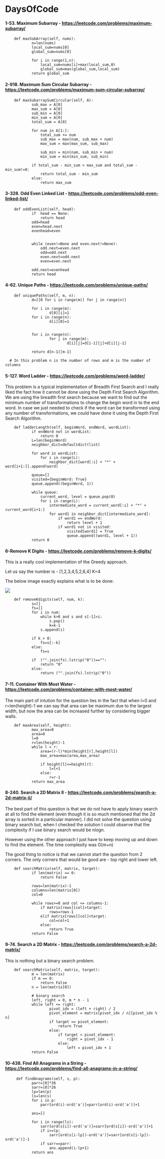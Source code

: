 # DaysOfCode

#### 1-53. Maximum Subarray - https://leetcode.com/problems/maximum-subarray/

        def maxSubArray(self, nums):
                n=len(nums)
                local_sum=nums[0]
                global_sum=nums[0]

                for i in range(1,n):
                    local_sum=nums[i]+max(local_sum,0)
                    global_sum=max(global_sum,local_sum)
                return global_sum 

#### 2-918. Maximum Sum Circular Subarray - https://leetcode.com/problems/maximum-sum-circular-subarray/

        def maxSubarraySumCircular(self, A):
                sub_max = A[0]    
                max_sum = A[0]
                sub_min = A[0]
                min_sum = A[0]
                total_sum = A[0]

                for num in A[1:]:
                    total_sum += num
                    sub_max = max(num, sub_max + num)
                    max_sum = max(max_sum, sub_max)

                    sub_min = min(num, sub_min + num)
                    min_sum = min(min_sum, sub_min)

                if total_sum - min_sum > max_sum and total_sum - min_sum!=0:
                    return total_sum - min_sum
                else:
                    return max_sum

#### 3-328. Odd Even Linked List - https://leetcode.com/problems/odd-even-linked-list/
        
        def oddEvenList(self, head):
                if  head == None:
                    return head
                odd=head
                even=head.next
                evenhead=even


                while (even!=None and even.next!=None):
                    odd.next=even.next
                    odd=odd.next
                    even.next=odd.next
                    even=even.next

                odd.next=evenhead
                return head
                
 #### 4-62. Unique Paths - https://leetcode.com/problems/unique-paths/
 
        def uniquePaths(self, m, n):
                d=[[0 for i in range(m)] for j in range(n)]
                
                for i in range(m):
                        d[0][i]=1
                for i in range(n):
                        d[i][0]=1
                        
                        
                for i in range(n):
                        for j in range(m):
                                d[i][j]=d[i-1][j]+d[i][j-1]
                
                return d[n-1][m-1]
                
      # In this problem n is the number of rows and m is the number of columns
      
 #### 5-127. Word Ladder - https://leetcode.com/problems/word-ladder/
 
This problem is a typical implementation of Breadth First Search and I really liked the fact how it cannot be done using the Depth First Search Algorithm. We are using the breadth first search because we want to find out the minimum number of transformations to change the begin word in to the end word. In case we just needed to check if the word can be transformed using any number of transformations, we could have done it using the Depth First Search Algorithm.
 
        def ladderLength(self, beginWord, endWord, wordList):
                if endWord not in wordList:
                    return 0
                L=len(beginWord)
                neighbor_dict=defaultdict(list)

                for word in wordList:
                    for i in range(L):
                        neighbor_dict[word[:i] + "*" + word[i+1:]].append(word)

                queue=[]
                visited={beginWord: True}
                queue.append((beginWord, 1))

                while queue:           
                    current_word, level = queue.pop(0) 
                    for i in range(L):
                        intermediate_word = current_word[:i] + "*" + current_word[i+1:]
                        for word1 in neighbor_dict[intermediate_word]:     
                            if word1 == endWord:
                                return level + 1
                            if word1 not in visited:
                                visited[word1] = True
                                queue.append((word1, level + 1))
                return 0
   
 #### 6-Remove K Digits - https://leetcode.com/problems/remove-k-digits/
 
 This is a really cool implementation of the Greedy approach. 
 
 Let us say the number is - [1,2,3,4,5,2,6,4]
 K=4
 
 The below image exactly explains what is to be done:

 ![](https://github.com/RJAIN-27/DaysOfCode/blob/master/402_algorithm.png)
 
        def removeKdigits(self, num, k):
                s=[]
                fs=[]
                for i in num:
                    while k>0 and s and s[-1]>i:
                        s.pop()
                        k=k-1
                    s.append(i)

                if k > 0:
                    fs=s[:-k]
                else:
                    fs=s

                if  ("".join(fs).lstrip("0"))=="":
                    return "0"
                else:
                    return ("".join(fs).lstrip("0"))
            
#### 7-11. Container With Most Water - https://leetcode.com/problems/container-with-most-water/

The main part of intution for the question lies in the fact that when l=0 and r=len(height)-1 we can say that area can be maximum due to the largest width, but now the area can be increased further by considering bigger walls.

        def maxArea(self, height):
                max_area=0
                area=0
                l=0
                r=len(height)-1
                while l < r:
                    area=(r-l)*min(height[r],height[l])
                    max_area=max(area,max_area)

                    if height[l]<=height[r]:
                        l=l+1
                    else:
                        r=r-1
                return max_area

#### 8-240. Search a 2D Matrix II - https://leetcode.com/problems/search-a-2d-matrix-ii/

The best part of this question is that we do not have to apply binary search at all to find the element (even though it is so much mentioned that the 2d array is sorted in a particular manner). I did not solve the question using binary search but, when I checked the solution I could observe that the complexity if I use binary search would be nlogn.

However using the other approach I just have to keep moving up and down to find the element. The time complexity was O(m+n)

The good thing to notice is that we cannot start the question from 2 corners. The only corners that would be good are - top right and lower left.

        def searchMatrix(self, matrix, target):
                if len(matrix) == 0:
                    return False

                rows=len(matrix)-1
                columns=len(matrix[0])
                col=0

                while rows>=0 and col <= columns-1:
                    if matrix[rows][col]>target:
                        rows=rows-1
                    elif matrix[rows][col]<target:
                        col=col+1
                    else:
                        return True
                return False


#### 9-74. Search a 2D Matrix - https://leetcode.com/problems/search-a-2d-matrix/

This is nothing but a binary search problem.

        def searchMatrix(self, matrix, target):
                m = len(matrix)
                if m == 0:
                    return False
                n = len(matrix[0])

                # binary search
                left, right = 0, m * n - 1
                while left <= right:
                        pivot_idx = (left + right) / 2
                        pivot_element = matrix[pivot_idx / n][pivot_idx % n]
                        if target == pivot_element:
                            return True
                        else:
                            if target < pivot_element:
                                right = pivot_idx - 1
                            else:
                                left = pivot_idx + 1
                return False
                
 #### 10-438. Find All Anagrams in a String - https://leetcode.com/problems/find-all-anagrams-in-a-string/
 
         def findAnagrams(self, s, p):
                parr=[0]*26
                sarr=[0]*26
                lp=len(p)
                ls=len(s)
                for i in p:
                    parr[ord(i)-ord('a')]=parr[ord(i)-ord('a')]+1

                ans=[]

                for i in range(ls):
                    sarr[ord(s[i])-ord('a')]=sarr[ord(s[i])-ord('a')]+1
                    if i>=lp:
                        sarr[ord(s[i-lp])-ord('a')]=sarr[ord(s[i-lp])-ord('a')]-1
                    if sarr==parr:
                        ans.append(i-lp+1)
                return ans
